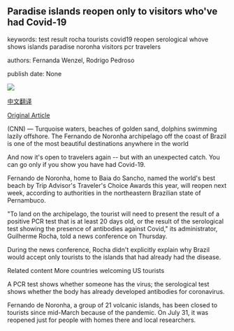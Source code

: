 ## Paradise islands reopen only to visitors who've had Covid-19

keywords: test result rocha tourists covid19 reopen serological whove shows islands paradise noronha visitors pcr travelers

authors: Fernanda Wenzel, Rodrigo Pedroso

publish date: None

![](https://cdn.cnn.com/cnnnext/dam/assets/200828132438-praia-do-sancho-restricted-super-tease.jpg)

[中文翻译](Paradise%20islands%20reopen%20only%20to%20visitors%20who%27ve%20had%20Covid-19_zh.md)

[Original Article](https://edition.cnn.com/travel/article/fernando-de-noronha-brazil-reopens-covid-19/index.html)

(CNN) — Turquoise waters, beaches of golden sand, dolphins swimming lazily offshore. The Fernando de Noronha archipelago off the coast of Brazil is one of the most beautiful destinations anywhere in the world

And now it's open to travelers again -- but with an unexpected catch. You can go only if you show you have had Covid-19.

Fernando de Noronha, home to Baia do Sancho, named the world's best beach by Trip Advisor's Traveler's Choice Awards this year, will reopen next week, according to authorities in the northeastern Brazilian state of Pernambuco.

"To land on the archipelago, the tourist will need to present the result of a positive PCR test that is at least 20 days old, or the result of the serological test showing the presence of antibodies against Covid," its administrator, Guilherme Rocha, told a news conference on Thursday.

During the news conference, Rocha didn't explicitly explain why Brazil would accept only tourists to the islands that had already had the disease.

Related content More countries welcoming US tourists

A PCR test shows whether someone has the virus; the serological test shows whether the body has already developed antibodies for coronavirus.

Fernando de Noronha, a group of 21 volcanic islands, has been closed to tourists since mid-March because of the pandemic. On July 31, it was reopened just for people with homes there and local researchers.